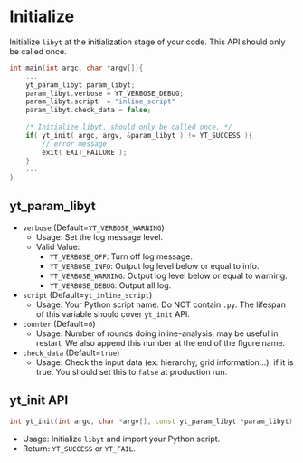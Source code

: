 # Initialize
Initialize `libyt` at the initialization stage of your code. This API should only be called once.

```C++
int main(int argc, char *argv[]){
    ...
    yt_param_libyt param_libyt;
    param_libyt.verbose = YT_VERBOSE_DEBUG;
    param_libyt.script  = "inline_script"
    param_libyt.check_data = false;
	
	/* Initialize libyt, should only be called once. */
    if( yt_init( argc, argv, &param_libyt ) != YT_SUCCESS ){
	    // error message
	    exit( EXIT_FAILURE );
    }
    ...
}
```

## yt_param_libyt
- `verbose` (Default=`YT_VERBOSE_WARNING`)
  - Usage: Set the log message level.
  - Valid Value:
    - `YT_VERBOSE_OFF`: Turn off log message.
    - `YT_VERBOSE_INFO`: Output log level below or equal to info.
    - `YT_VERBOSE_WARNING`: Output log level below or equal to warning.
    - `YT_VERBOSE_DEBUG`: Output all log.
- `script` (Default=`yt_inline_script`)
  - Usage: Your Python script name. Do NOT contain `.py`. The lifespan of this variable should cover `yt_init` API.
- `counter` (Default=`0`)
  - Usage: Number of rounds doing inline-analysis, may be useful in restart. We also append this number at the end of the figure name.
- `check_data` (Default=`true`)
  - Usage: Check the input data (ex: hierarchy, grid information…), if it is true. You should set this to `false` at production run.

## yt_init API
```c++
int yt_init(int argc, char *argv[], const yt_param_libyt *param_libyt)
```
- Usage: Initialize `libyt` and import your Python script.
- Return: `YT_SUCCESS` or `YT_FAIL`.